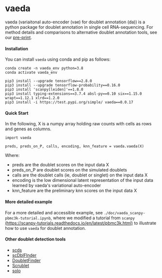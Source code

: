 # vaeda

vaeda (variaitonal auto-encoder (vae) for doublet annotation (da)) is a python package for doublet annotation in single cell RNA-sequencing. For method details and comparisons to alternative doublet annotation tools, see our [pre-print](https://biorxiv.org/cgi/content/short/2022.04.15.488440v1).

#### Installation

You can install ```vaeda``` using conda and pip as follows:

```
conda create -n vaeda_env python=3.8
conda activate vaeda_env

pip3 install --upgrade tensorflow==2.8.0
pip3 install --upgrade tensorflow-probability==0.16.0
pip3 install 'scanpy[leiden]'==1.8.0
pip3 install typing-extensions==3.7.4 absl-py==0.10 six==1.15.0 wrapt==1.12.1 xlrd==1.2.0
pip3 install -i https://test.pypi.org/simple/ vaeda==0.0.17
```

#### Quick Start

In the following, X is a numpy array holding raw counts with cells as rows and genes as columns.

```
import vaeda

preds, preds_on_P, calls, encoding, knn_feature = vaeda.vaeda(X)

```

Where:
* preds are the doublet scores on the input data X
* preds_on_P are doublet scores on the simulated doublets
* calls are the doublet calls (ie, doublet or singlet) on the input data X
* encoding is the low dimensional latent representation of the input data learned by vaeda's variational auto-encoder
* knn_feature are the preliminary knn scores on the input data X

#### More detailed example

For a more detailed and accessible example, see ```./doc/vaeda_scanpy-pbmc3k-tutorial.ipynb```, where we modified a tutorial from ```scanpy``` [(https://scanpy-tutorials.readthedocs.io/en/latest/pbmc3k.html)](https://scanpy-tutorials.readthedocs.io/en/latest/pbmc3k.html) to illustrate how to use ```vaeda``` for doublet annotation.


#### Other doublet detection tools

* [scds](https://github.com/kostkalab/scds)
* [scDblFInder](https://github.com/plger/scDblFinder)
* [DoubletFinder](https://github.com/chris-mcginnis-ucsf/DoubletFinder)
* [Scrublet](https://github.com/AllonKleinLab/scrublet)
* [solo](https://github.com/calico/Solo)
